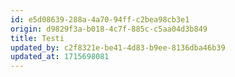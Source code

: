 ```yaml
---
id: e5d08639-288a-4a70-94ff-c2bea98cb3e1
origin: d9829f3a-b018-4c7f-885c-c5aa04d3b849
title: Testi
updated_by: c2f8321e-be41-4d83-b9ee-8136dba46b39
updated_at: 1715698081
---
```

